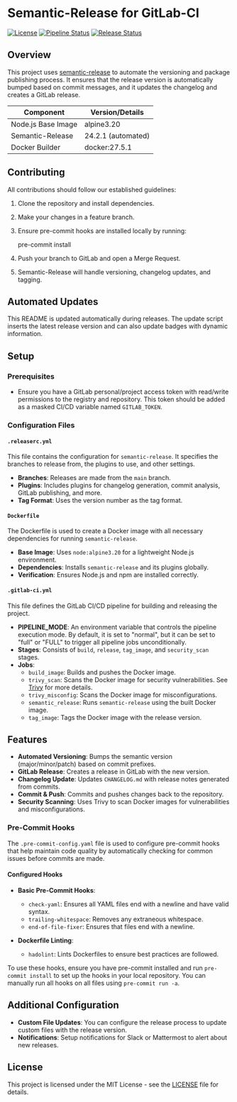 # Semantic-Release for GitLab-CI

[![License](https://img.shields.io/badge/license-MIT-blue.svg)](LICENSE)
[![Pipeline Status](https://gitlab.com/bruhsb/gitlab-semantic-release/badges/main/pipeline.svg)](https://gitlab.com/bruhsb/gitlab-semantic-release/pipelines)
[![Release Status](https://img.shields.io/badge/release-2.1.0-blue)](https://gitlab.com/bruhsb/gitlab-semantic-release/-/releases)

## Overview

This project uses [semantic-release](https://github.com/semantic-release/semantic-release) to automate the versioning and package publishing process. It ensures that the release version is automatically bumped based on commit messages, and it updates the changelog and creates a GitLab release.

| Component          | Version/Details    |
| ------------------ | ------------------ |
| Node.js Base Image | alpine3.20         |
| Semantic-Release   | 24.2.1 (automated) |
| Docker Builder     | docker:27.5.1      |

## Contributing

All contributions should follow our established guidelines:

1. Clone the repository and install dependencies.
2. Make your changes in a feature branch.
3. Ensure pre-commit hooks are installed locally by running:

   pre-commit install

4. Push your branch to GitLab and open a Merge Request.
5. Semantic-Release will handle versioning, changelog updates, and tagging.

## Automated Updates

This README is updated automatically during releases. The update script inserts the latest release version and can also update badges with dynamic information.

## Setup

### Prerequisites

- Ensure you have a GitLab personal/project access token with read/write permissions to the registry and repository. This token should be added as a masked CI/CD variable named `GITLAB_TOKEN`.

### Configuration Files

#### `.releaserc.yml`

This file contains the configuration for `semantic-release`. It specifies the branches to release from, the plugins to use, and other settings.

- **Branches**: Releases are made from the `main` branch.
- **Plugins**: Includes plugins for changelog generation, commit analysis, GitLab publishing, and more.
- **Tag Format**: Uses the version number as the tag format.

#### `Dockerfile`

The Dockerfile is used to create a Docker image with all necessary dependencies for running `semantic-release`.

- **Base Image**: Uses `node:alpine3.20` for a lightweight Node.js environment.
- **Dependencies**: Installs `semantic-release` and its plugins globally.
- **Verification**: Ensures Node.js and npm are installed correctly.

#### `.gitlab-ci.yml`

This file defines the GitLab CI/CD pipeline for building and releasing the project.

- **PIPELINE_MODE**: An environment variable that controls the pipeline execution mode. By default, it is set to "normal", but it can be set to "full" or "FULL" to trigger all pipeline jobs unconditionally.
- **Stages**: Consists of `build`, `release`, `tag_image`, and `security_scan` stages.
- **Jobs**:
  - `build_image`: Builds and pushes the Docker image.
  - `trivy_scan`: Scans the Docker image for security vulnerabilities. See [Trivy](https://github.com/aquasecurity/trivy) for more details.
  - `trivy_misconfig`: Scans the Docker image for misconfigurations.
  - `semantic_release`: Runs `semantic-release` using the built Docker image.
  - `tag_image`: Tags the Docker image with the release version.

## Features

- **Automated Versioning**: Bumps the semantic version (major/minor/patch) based on commit prefixes.
- **GitLab Release**: Creates a release in GitLab with the new version.
- **Changelog Update**: Updates `CHANGELOG.md` with release notes generated from commits.
- **Commit & Push**: Commits and pushes changes back to the repository.
- **Security Scanning**: Uses Trivy to scan Docker images for vulnerabilities and misconfigurations.

### Pre-Commit Hooks

The `.pre-commit-config.yaml` file is used to configure pre-commit hooks that help maintain code quality by automatically checking for common issues before commits are made.

#### Configured Hooks

- **Basic Pre-Commit Hooks**:

  - `check-yaml`: Ensures all YAML files end with a newline and have valid syntax.
  - `trailing-whitespace`: Removes any extraneous whitespace.
  - `end-of-file-fixer`: Ensures that files end with a newline.

- **Dockerfile Linting**:
  - `hadolint`: Lints Dockerfiles to ensure best practices are followed.

To use these hooks, ensure you have pre-commit installed and run `pre-commit install` to set up the hooks in your local repository. You can manually run all hooks on all files using `pre-commit run -a`.

## Additional Configuration

- **Custom File Updates**: You can configure the release process to update custom files with the release version.
- **Notifications**: Setup notifications for Slack or Mattermost to alert about new releases.

## License

This project is licensed under the MIT License - see the [LICENSE](LICENSE) file for details.
